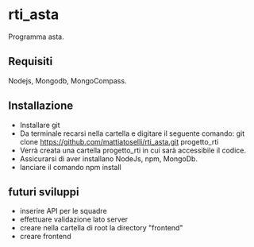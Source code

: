 # rti_asta
Programma asta.

## Requisiti
Nodejs, Mongodb, MongoCompass.

## Installazione
- Installare git 
- Da terminale recarsi nella cartella e digitare il seguente comando: git clone https://github.com/mattiatoselli/rti_asta.git progetto_rti
- Verrà creata una cartella progetto_rti in cui sarà accessibile il codice.
- Assicurarsi di aver installano NodeJs, npm, MongoDb.
- lanciare il comando npm install

## futuri sviluppi
- inserire API per le squadre
- effettuare validazione lato server
- creare nella cartella di root la directory "frontend"
- creare frontend
